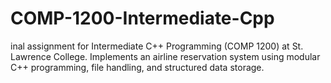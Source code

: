 # COMP-1200-Intermediate-Cpp
inal assignment for Intermediate C++ Programming (COMP 1200) at St. Lawrence College. Implements an airline reservation system using modular C++ programming, file handling, and structured data storage.
